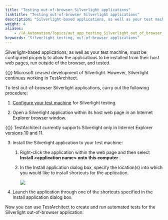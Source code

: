 ```yaml
--- 
title: "Testing out-of-browser Silverlight applications"
linktitle: "Testing out-of-browser Silverlight applications"
description: "Silverlight-based applications, as well as your test machine, must be configured properly to allow the applications to be installed from their host web pages, run outside of the browser, and tested."
weight: 4
aliases: 
    - /TA_Automation/Topics/aut_app_testing_Silverlight_out_of_browser_apps.html
keywords: "Silverlight testing, out-of-browser applications"
---
```


Silverlight-based applications, as well as your test machine, must be configured properly to allow the applications to be installed from their host web pages, run outside of the browser, and tested.

{{<warning>}} Microsoft ceased development of Silverlight. However, Silverlight continues working in TestArchitect.

To test out-of-browser Silverlight applications, carry out the following procedure:

1.  [Configure your test machine](/TA_Automation/Topics/aut_app_testing_Silverlight_apps_preparation.html) for Silverlight testing.

2.  Open a Silverlight application within its host web page in an Internet Explorer browser window.

{{<remember>}} TestArchitect currently supports Silverlight only in Internet Explorer versions 10 and 11.

3.  Install the Silverlight application to your test machine:

    1.  Right-click the application within the web page and then select **Install <application name\> onto this computer** .

    2.  In the Install application dialog box, specify the location\(s\) into which you would like to install shortcuts for the application.

        ![](/images/TA_Automation/Images/install_out_of_browser_Silverlight.png)

4.  Launch the application through one of the shortcuts specified in the Install application dialog box.


Now you can use TestArchitect to create and run automated tests for the Silverlight out-of-browser application.




